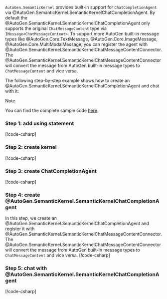 `AutoGen.SemanticKernel` provides built-in support for `ChatCompletionAgent` via @AutoGen.SemanticKernel.SemanticKernelChatCompletionAgent. By default the @AutoGen.SemanticKernel.SemanticKernelChatCompletionAgent only supports the original `ChatMessageContent` type via `IMessage<ChatMessageContent>`. To support more AutoGen built-in message types like @AutoGen.Core.TextMessage, @AutoGen.Core.ImageMessage, @AutoGen.Core.MultiModalMessage, you can register the agent with @AutoGen.SemanticKernel.SemanticKernelChatMessageContentConnector. The @AutoGen.SemanticKernel.SemanticKernelChatMessageContentConnector will convert the message from AutoGen built-in message types to `ChatMessageContent` and vice versa.

The following step-by-step example shows how to create an @AutoGen.SemanticKernel.SemanticKernelChatCompletionAgent and chat with it:

> [!NOTE]
> You can find the complete sample code [here](https://github.com/microsoft/autogen/blob/main/dotnet/samples/AutoGen.SemanticKernel.Sample/Create_Semantic_Kernel_Chat_Agent.cs).

### Step 1: add using statement
[!code-csharp[](../../../samples/AutoGen.SemanticKernel.Sample/Create_Semantic_Kernel_Chat_Agent.cs?name=Using)]

### Step 2: create kernel
[!code-csharp[](../../../samples/AutoGen.SemanticKernel.Sample/Create_Semantic_Kernel_Chat_Agent.cs?name=Create_Kernel)]

### Step 3: create ChatCompletionAgent
[!code-csharp[](../../../samples/AutoGen.SemanticKernel.Sample/Create_Semantic_Kernel_Chat_Agent.cs?name=Create_ChatCompletionAgent)]

### Step 4: create @AutoGen.SemanticKernel.SemanticKernelChatCompletionAgent
In this step, we create an @AutoGen.SemanticKernel.SemanticKernelChatCompletionAgent and register it with @AutoGen.SemanticKernel.SemanticKernelChatMessageContentConnector. The @AutoGen.SemanticKernel.SemanticKernelChatMessageContentConnector will convert the message from AutoGen built-in message types to `ChatMessageContent` and vice versa.
[!code-csharp[](../../../samples/AutoGen.SemanticKernel.Sample/Create_Semantic_Kernel_Chat_Agent.cs?name=Create_SemanticKernelChatCompletionAgent)]

### Step 5: chat with @AutoGen.SemanticKernel.SemanticKernelChatCompletionAgent
[!code-csharp[](../../../samples/AutoGen.SemanticKernel.Sample/Create_Semantic_Kernel_Chat_Agent.cs?name=Send_Message)]